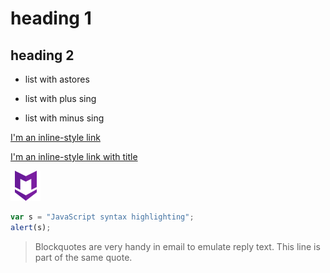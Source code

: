 # heading 1
## heading 2
* list with astores
+ list with plus sing
- list with minus sing


[I'm an inline-style link](https://www.google.com)

[I'm an inline-style link with title](https://www.google.com "Google's Homepage")

![alt text](https://github.com/adam-p/markdown-here/raw/master/src/common/images/icon48.png)


```javascript
var s = "JavaScript syntax highlighting";
alert(s);
```


> Blockquotes are very handy in email to emulate reply text.
> This line is part of the same quote.
